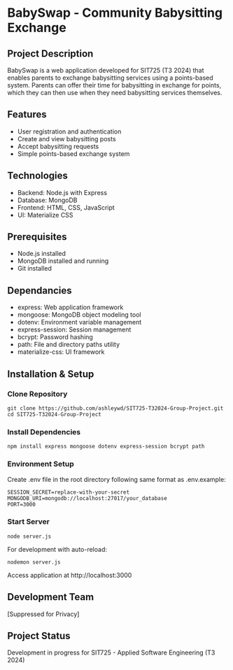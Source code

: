 # BabySwap - Community Babysitting Exchange

## Project Description
BabySwap is a web application developed for SIT725 (T3 2024) that enables parents to exchange babysitting services using a points-based system. Parents can offer their time for babysitting in exchange for points, which they can then use when they need babysitting services themselves.

## Features

 - User registration and authentication
 - Create and view babysitting posts 
 - Accept babysitting requests
 - Simple points-based exchange system

## Technologies
- Backend: Node.js with Express
- Database: MongoDB
- Frontend: HTML, CSS, JavaScript
- UI: Materialize CSS

## Prerequisites
- Node.js installed
- MongoDB installed and running
- Git installed

## Dependancies
- express: Web application framework
- mongoose: MongoDB object modeling tool
- dotenv: Environment variable management
- express-session: Session management
- bcrypt: Password hashing
- path: File and directory paths utility
- materialize-css: UI framework

## Installation & Setup
### Clone Repository

```console
git clone https://github.com/ashleywd/SIT725-T32024-Group-Project.git
cd SIT725-T32024-Group-Project
```

### Install Dependencies

```console
npm install express mongoose dotenv express-session bcrypt path
```

### Environment Setup
Create .env file in the root directory following same format as .env.example:

```console
SESSION_SECRET=replace-with-your-secret
MONGODB_URI=mongodb://localhost:27017/your_database
PORT=3000
```
### Start Server

```console
node server.js
```
For development with auto-reload:
```npm install -g nodemon
nodemon server.js
```
Access application at http://localhost:3000

## Development Team
[Suppressed for Privacy]

## Project Status
Development in progress for SIT725 - Applied Software Engineering (T3 2024)

